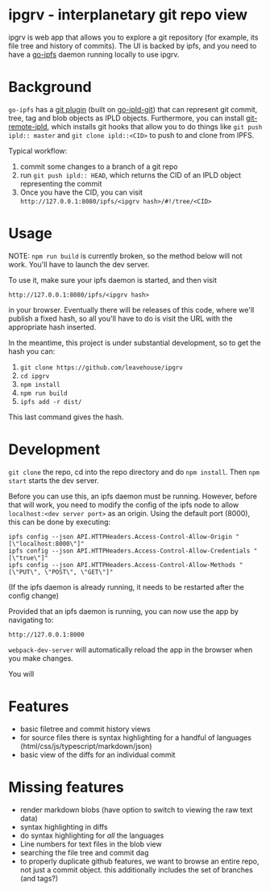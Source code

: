 # ipgrv - interplanetary git repo view

ipgrv is web app that allows you to explore a git repository (for example, its file tree and history of commits). The UI is backed by ipfs, and you need to have a [go-ipfs](https://github.com/ipfs/go-ipfs/) daemon running locally to use ipgrv.

# Background

`go-ipfs` has a [git plugin](https://github.com/ipfs/go-ipfs/blob/ce22b83f24f72f18318c8649ff1bed3d3e96768e/docs/plugins.md#ipld) (built on [go-ipld-git](https://github.com/ipfs/go-ipld-git)) that can represent git commit, tree, tag and blob objects as IPLD objects. Furthermore, you can install [git-remote-ipld](https://github.com/magik6k/git-remote-ipld), which installs git hooks that allow you to do things like `git push ipld:: master` and `git clone ipld::<CID>` to push to and clone from IPFS.

Typical workflow:

 1. commit some changes to a branch of a git repo
 2. run `git push ipld:: HEAD`, which returns the CID of an IPLD object
    representing the commit
 3. Once you have the CID, you can visit `http://127.0.0.1:8080/ipfs/<ipgrv hash>/#!/tree/<CID>`

# Usage

NOTE: `npm run build` is currently broken, so the method below will not work. You'll have to launch the dev server.

To use it, make sure your ipfs daemon is started, and then visit

`http://127.0.0.1:8080/ipfs/<ipgrv hash>`

in your browser. Eventually there will be releases of this code, where we'll publish a fixed hash, so all you'll have to do is visit the URL with the appropriate hash inserted.

In the meantime, this project is under substantial development, so to get the hash you can:

 1. `git clone https://github.com/leavehouse/ipgrv`
 2. `cd ipgrv`
 3. `npm install`
 4. `npm run build`
 5. `ipfs add -r dist/`

This last command gives the hash.

# Development

`git clone` the repo, cd into the repo directory and do `npm install`. Then `npm start` starts the dev server.

Before you can use this, an ipfs daemon must be running. However, before that will work, you need to modify the config of the ipfs node to allow `localhost:<dev server port>` as an origin. Using the default port (8000), this can be done by executing:

```
ipfs config --json API.HTTPHeaders.Access-Control-Allow-Origin "[\"localhost:8000\"]"
ipfs config --json API.HTTPHeaders.Access-Control-Allow-Credentials "[\"true\"]"
ipfs config --json API.HTTPHeaders.Access-Control-Allow-Methods "[\"PUT\", \"POST\", \"GET\"]"
```

(If the ipfs daemon is already running, it needs to be restarted after the config change)

Provided that an ipfs daemon is running, you can now use the app by navigating to:

`http://127.0.0.1:8000`

`webpack-dev-server` will automatically reload the app in the browser when you make changes.

You will

# Features

 - basic filetree and commit history views
 - for source files there is syntax highlighting for a handful of languages (html/css/js/typescript/markdown/json)
 - basic view of the diffs for an individual commit

# Missing features

 - render markdown blobs (have option to switch to viewing the raw text data)
 - syntax highlighting in diffs
 - do syntax highlighting for *all* the languages
 - Line numbers for text files in the blob view
 - searching the file tree and commit dag
 - to properly duplicate github features, we want to browse an entire repo, not
   just a commit object. this additionally includes the set of branches (and
   tags?)
